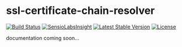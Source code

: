 # ssl-certificate-chain-resolver
[![Build Status](https://travis-ci.org/freekmurze/ssl-certificate-chain-resolver.svg?branch=master)](https://travis-ci.org/freekmurze/ssl-certificate-chain-resolver)
[![SensioLabsInsight](https://insight.sensiolabs.com/projects/2912a3ab-51a8-4e07-9bad-fd94a833f989/mini.png)](https://insight.sensiolabs.com/projects/2912a3ab-51a8-4e07-9bad-fd94a833f989)
[![Latest Stable Version](https://poser.pugx.org/spatie/ssl-certificate-chain-resolver/version.png)](https://packagist.org/packages/spatie/ssl-certificate-chain-resolver)
[![License](https://poser.pugx.org/spatie/ssl-certificate-chain-resolver/license.png)](https://packagist.org/packages/spatie/ssl-certificate-chain-resolver)

documentation coming soon...
